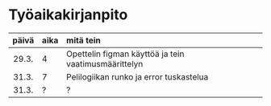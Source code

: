 # Työaikakirjanpito

| päivä | aika | mitä tein  |
| :----:|:-----| :-----|
| 29.3. | 4    | Opettelin figman käyttöä ja tein vaatimusmäärittelyn|
| 31.3. | 7    | Pelilogiikan runko ja error tuskastelua |
| 31.3. | ?    | ? |